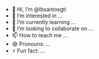 - 👋 Hi, I’m @lbsantosgti
- 👀 I’m interested in ...
- 🌱 I’m currently learning ...
- 💞️ I’m looking to collaborate on ...
- 📫 How to reach me ...
- 😄 Pronouns: ...
- ⚡ Fun fact: ...

<!---
lbsantosgti/lbsantosgti is a ✨ special ✨ repository because its `README.md` (this file) appears on your GitHub profile.
You can click the Preview link to take a look at your changes.
--->
